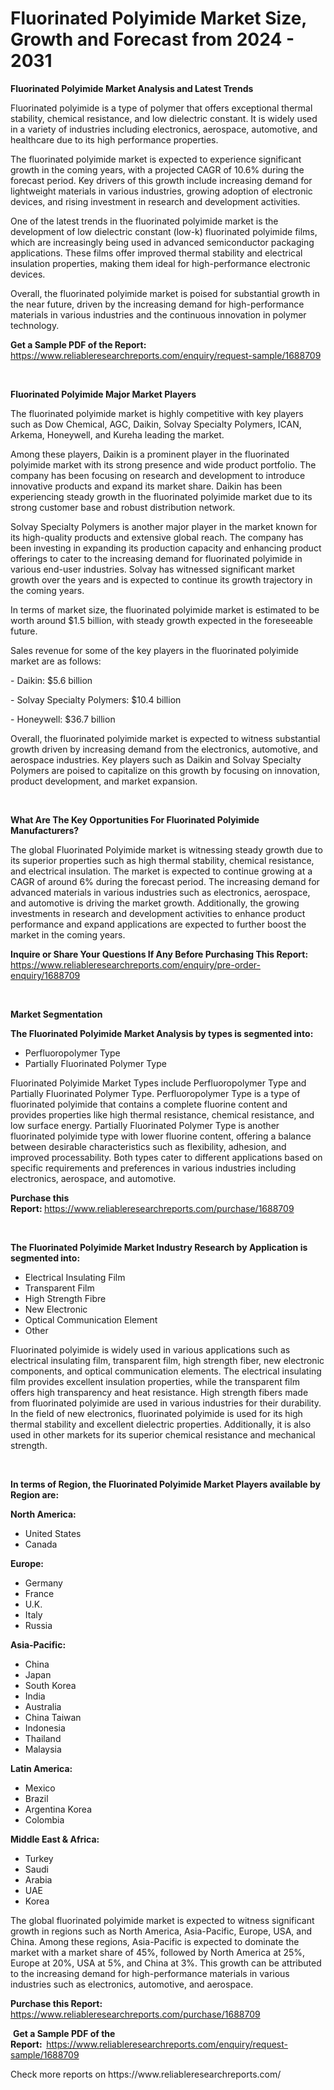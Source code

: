 <p><h1>Fluorinated Polyimide Market Size, Growth and Forecast from 2024 - 2031</h1></p><p><strong>Fluorinated Polyimide Market Analysis and Latest Trends</strong></p>
<p><p>Fluorinated polyimide is a type of polymer that offers exceptional thermal stability, chemical resistance, and low dielectric constant. It is widely used in a variety of industries including electronics, aerospace, automotive, and healthcare due to its high performance properties.</p><p>The fluorinated polyimide market is expected to experience significant growth in the coming years, with a projected CAGR of 10.6% during the forecast period. Key drivers of this growth include increasing demand for lightweight materials in various industries, growing adoption of electronic devices, and rising investment in research and development activities.</p><p>One of the latest trends in the fluorinated polyimide market is the development of low dielectric constant (low-k) fluorinated polyimide films, which are increasingly being used in advanced semiconductor packaging applications. These films offer improved thermal stability and electrical insulation properties, making them ideal for high-performance electronic devices.</p><p>Overall, the fluorinated polyimide market is poised for substantial growth in the near future, driven by the increasing demand for high-performance materials in various industries and the continuous innovation in polymer technology.</p></p>
<p><strong>Get a Sample PDF of the Report:&nbsp;</strong> <a href="https://www.reliableresearchreports.com/enquiry/request-sample/1688709">https://www.reliableresearchreports.com/enquiry/request-sample/1688709</a></p>
<p>&nbsp;</p>
<p><strong>Fluorinated Polyimide Major Market Players</strong></p>
<p><p>The fluorinated polyimide market is highly competitive with key players such as Dow Chemical, AGC, Daikin, Solvay Specialty Polymers, ICAN, Arkema, Honeywell, and Kureha leading the market. </p><p>Among these players, Daikin is a prominent player in the fluorinated polyimide market with its strong presence and wide product portfolio. The company has been focusing on research and development to introduce innovative products and expand its market share. Daikin has been experiencing steady growth in the fluorinated polyimide market due to its strong customer base and robust distribution network. </p><p>Solvay Specialty Polymers is another major player in the market known for its high-quality products and extensive global reach. The company has been investing in expanding its production capacity and enhancing product offerings to cater to the increasing demand for fluorinated polyimide in various end-user industries. Solvay has witnessed significant market growth over the years and is expected to continue its growth trajectory in the coming years.</p><p>In terms of market size, the fluorinated polyimide market is estimated to be worth around $1.5 billion, with steady growth expected in the foreseeable future. </p><p>Sales revenue for some of the key players in the fluorinated polyimide market are as follows:</p><p>- Daikin: $5.6 billion</p><p>- Solvay Specialty Polymers: $10.4 billion</p><p>- Honeywell: $36.7 billion</p><p>Overall, the fluorinated polyimide market is expected to witness substantial growth driven by increasing demand from the electronics, automotive, and aerospace industries. Key players such as Daikin and Solvay Specialty Polymers are poised to capitalize on this growth by focusing on innovation, product development, and market expansion.</p></p>
<p>&nbsp;</p>
<p><strong>What Are The Key Opportunities For Fluorinated Polyimide Manufacturers?</strong></p>
<p><p>The global Fluorinated Polyimide market is witnessing steady growth due to its superior properties such as high thermal stability, chemical resistance, and electrical insulation. The market is expected to continue growing at a CAGR of around 6% during the forecast period. The increasing demand for advanced materials in various industries such as electronics, aerospace, and automotive is driving the market growth. Additionally, the growing investments in research and development activities to enhance product performance and expand applications are expected to further boost the market in the coming years.</p></p>
<p><strong>Inquire or Share Your Questions If Any Before Purchasing This Report:</strong> <a href="https://www.reliableresearchreports.com/enquiry/pre-order-enquiry/1688709">https://www.reliableresearchreports.com/enquiry/pre-order-enquiry/1688709</a></p>
<p>&nbsp;</p>
<p><strong>Market Segmentation</strong></p>
<p><strong>The Fluorinated Polyimide Market Analysis by types is segmented into:</strong></p>
<p><ul><li>Perfluoropolymer Type</li><li>Partially Fluorinated Polymer Type</li></ul></p>
<p><p>Fluorinated Polyimide Market Types include Perfluoropolymer Type and Partially Fluorinated Polymer Type. Perfluoropolymer Type is a type of fluorinated polyimide that contains a complete fluorine content and provides properties like high thermal resistance, chemical resistance, and low surface energy. Partially Fluorinated Polymer Type is another fluorinated polyimide type with lower fluorine content, offering a balance between desirable characteristics such as flexibility, adhesion, and improved processability. Both types cater to different applications based on specific requirements and preferences in various industries including electronics, aerospace, and automotive.</p></p>
<p><strong>Purchase this Report:&nbsp;</strong><a href="https://www.reliableresearchreports.com/purchase/1688709">https://www.reliableresearchreports.com/purchase/1688709</a></p>
<p>&nbsp;</p>
<p><strong>The Fluorinated Polyimide Market Industry Research by Application is segmented into:</strong></p>
<p><ul><li>Electrical Insulating Film</li><li>Transparent Film</li><li>High Strength Fibre</li><li>New Electronic</li><li>Optical Communication Element</li><li>Other</li></ul></p>
<p><p>Fluorinated polyimide is widely used in various applications such as electrical insulating film, transparent film, high strength fiber, new electronic components, and optical communication elements. The electrical insulating film provides excellent insulation properties, while the transparent film offers high transparency and heat resistance. High strength fibers made from fluorinated polyimide are used in various industries for their durability. In the field of new electronics, fluorinated polyimide is used for its high thermal stability and excellent dielectric properties. Additionally, it is also used in other markets for its superior chemical resistance and mechanical strength.</p></p>
<p>&nbsp;</p>
<p><strong>In terms of Region, the Fluorinated Polyimide Market Players available by Region are:</strong></p>
<p>
    <p> <strong> North America: </strong>
        <ul>
            <li>United States</li>
            <li>Canada</li>
        </ul>
        </p> 
    <p> <strong> Europe: </strong>
        <ul>
            <li>Germany</li>
            <li>France</li>
            <li>U.K.</li>
            <li>Italy</li>
            <li>Russia</li>
        </ul>
        </p> 
    <p> <strong> Asia-Pacific: </strong>
        <ul>
            <li>China</li>
            <li>Japan</li>
            <li>South Korea</li>
            <li>India</li>
            <li>Australia</li>
            <li>China Taiwan</li>
            <li>Indonesia</li>
            <li>Thailand</li>
            <li>Malaysia</li>
        </ul>
        </p> 
    <p> <strong> Latin America: </strong>
        <ul>
            <li>Mexico</li>
            <li>Brazil</li>
            <li>Argentina Korea</li>
            <li>Colombia</li>
        </ul>
        </p> 
    <p> <strong> Middle East & Africa: </strong>
        <ul>
            <li>Turkey</li>
            <li>Saudi</li>
            <li>Arabia</li>
            <li>UAE</li>
            <li>Korea</li>
        </ul>
    </p>
    </p>
<p><p>The global fluorinated polyimide market is expected to witness significant growth in regions such as North America, Asia-Pacific, Europe, USA, and China. Among these regions, Asia-Pacific is expected to dominate the market with a market share of 45%, followed by North America at 25%, Europe at 20%, USA at 5%, and China at 3%. This growth can be attributed to the increasing demand for high-performance materials in various industries such as electronics, automotive, and aerospace.</p></p>
<p><strong>Purchase this Report: </strong><a href="https://www.reliableresearchreports.com/purchase/1688709">https://www.reliableresearchreports.com/purchase/1688709</a></p>
<p>&nbsp;<strong>Get a Sample PDF of the Report:&nbsp;&nbsp;</strong><a href="https://www.reliableresearchreports.com/enquiry/request-sample/1688709">https://www.reliableresearchreports.com/enquiry/request-sample/1688709</a></p>
<p><strong></strong></p>
<p>Check more reports on https://www.reliableresearchreports.com/</p>